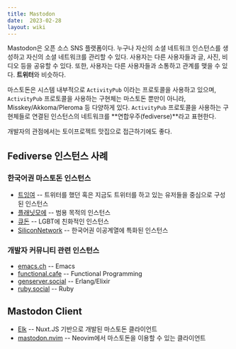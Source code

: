 ```yaml
---
title: Mastodon
date:  2023-02-28
layout: wiki
---
```


Mastodon은 오픈 소스 SNS 플랫폼이다. 누구나 자신의 소셜 네트워크 인스턴스를 생성하고 자신의 소셜 네트워크를 관리할 수 있다. 사용자는 다른 사용자들과 글, 사진, 비디오 등을 공유할 수 있다. 또한, 사용자는 다른 사용자들과 소통하고 관계를 맺을 수 있다. **트위터**와 비슷하다.

마스토돈은 시스템 내부적으로 `ActivityPub` 이라는 프로토콜을 사용하고 있으며, `ActivityPub` 프로토콜을 사용하는 구현체는 마스토돈 뿐만이 아니라, Misskey/Akkoma/Pleroma 등 다양하게 있다. `ActivityPub` 프로토콜을 사용하는 구현체들로 연결된 인스턴스의 네트워크를 **연합우주(fediverse)**라고 표현한다.

개발자의 관점에서는 토이프로젝트 맛집으로 접근하기에도 좋다.

## Fediverse 인스턴스 사례 

### 한국어권 마스토돈 인스턴스 

* [트잉여](https://twingyeo.kr) -- 트위터를 했던 혹은 지금도 트위터를 하고 있는 유저들을 중심으로 구성된 인스턴스 
* [플래닛모에](https://planet.moe) -- 범용 목적의 인스턴스
* [큐돈](https://qdon.space) -- LGBT에 친화적인 인스턴스
* [SiliconNetwork](https://soical.silicon.moe) -- 한국어권 이공계열에 특화된 인스턴스

### 개발자 커뮤니티 관련 인스턴스 

* [emacs.ch](https://emacs.ch) -- Emacs
* [functional.cafe](https://functional.cafe/) -- Functional Programming
* [genserver.social](https://genserver.social/) -- Erlang/Elixir
* [ruby.social](https://ruby.social) -- Ruby

## Mastodon Client

* [Elk](https://github.com/elk-zone/elk) -- Nuxt.JS 기반으로 개발된 마스토돈 클라이언트
* [mastodon.nvim](https://github.com/kode-team/mastodon.nvim) -- Neovim에서 마스토돈을 이용할 수 있는 클라이언트
